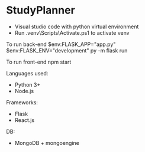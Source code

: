 # StudyPlanner

- Visual studio code with python virtual environment
- Run .venv\Scripts\Activate.ps1 to activate venv

To run back-end
$env:FLASK_APP="app.py"  
$env:FLASK_ENV="development"
py -m flask run

To run front-end
npm start

Languages used:
- Python 3+
- Node.js

Frameworks:
- Flask
- React.js

DB:
- MongoDB + mongoengine
